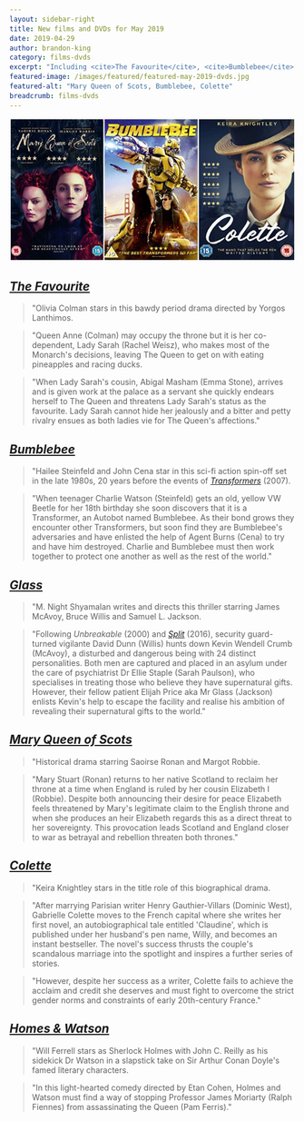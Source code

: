 ```yaml
---
layout: sidebar-right
title: New films and DVDs for May 2019
date: 2019-04-29
author: brandon-king
category: films-dvds
excerpt: "Including <cite>The Favourite</cite>, <cite>Bumblebee</cite> and <cite>Colette</cite>."
featured-image: /images/featured/featured-may-2019-dvds.jpg
featured-alt: "Mary Queen of Scots, Bumblebee, Colette"
breadcrumb: films-dvds
---
```


![Mary Queen of Scots, Bumblebee, Colette](/images/featured/featured-may-2019-dvds.jpg)

## [<cite>The Favourite</cite>](https://suffolk.spydus.co.uk/cgi-bin/spydus.exe/ENQ/OPAC/BIBENQ?BRN=2533781)

> "Olivia Colman stars in this bawdy period drama directed by Yorgos Lanthimos.

> "Queen Anne (Colman) may occupy the throne but it is her co-dependent, Lady Sarah (Rachel Weisz), who makes most of the Monarch's decisions, leaving The Queen to get on with eating pineapples and racing ducks.

> "When Lady Sarah's cousin, Abigal Masham (Emma Stone), arrives and is given work at the palace as a servant she quickly endears herself to The Queen and threatens Lady Sarah's status as the favourite. Lady Sarah cannot hide her jealously and a bitter and petty rivalry ensues as both ladies vie for The Queen's affections."

## [<cite>Bumblebee</cite>](https://suffolk.spydus.co.uk/cgi-bin/spydus.exe/ENQ/OPAC/BIBENQ?BRN=2577626)

> "Hailee Steinfeld and John Cena star in this sci-fi action spin-off set in the late 1980s, 20 years before the events of [<cite>Transformers</cite>](https://suffolk.spydus.co.uk/cgi-bin/spydus.exe/ENQ/OPAC/BIBENQ?BRN=1430985) (2007).

> "When teenager Charlie Watson (Steinfeld) gets an old, yellow VW Beetle for her 18th birthday she soon discovers that it is a Transformer, an Autobot named Bumblebee. As their bond grows they encounter other Transformers, but soon find they are Bumblebee's adversaries and have enlisted the help of Agent Burns (Cena) to try and have him destroyed. Charlie and Bumblebee must then work together to protect one another as well as the rest of the world."

## [<cite>Glass</cite>](https://suffolk.spydus.co.uk/cgi-bin/spydus.exe/ENQ/OPAC/BIBENQ?BRN=2583300)

> "M. Night Shyamalan writes and directs this thriller starring James McAvoy, Bruce Willis and Samuel L. Jackson.

> "Following <cite>Unbreakable</cite> (2000) and [<cite>Split</cite>](https://suffolk.spydus.co.uk/cgi-bin/spydus.exe/ENQ/OPAC/BIBENQ?BRN=2174100) (2016), security guard-turned vigilante David Dunn (Willis) hunts down Kevin Wendell Crumb (McAvoy), a disturbed and dangerous being with 24 distinct personalities. Both men are captured and placed in an asylum under the care of psychiatrist Dr Ellie Staple (Sarah Paulson), who specialises in treating those who believe they have supernatural gifts. However, their fellow patient Elijah Price aka Mr Glass (Jackson) enlists Kevin's help to escape the facility and realise his ambition of revealing their supernatural gifts to the world."

## [<cite>Mary Queen of Scots</cite>](https://suffolk.spydus.co.uk/cgi-bin/spydus.exe/ENQ/OPAC/BIBENQ?BRN=2544268)

> "Historical drama starring Saoirse Ronan and Margot Robbie.

> "Mary Stuart (Ronan) returns to her native Scotland to reclaim her throne at a time when England is ruled by her cousin Elizabeth I (Robbie). Despite both announcing their desire for peace Elizabeth feels threatened by Mary's legitimate claim to the English throne and when she produces an heir Elizabeth regards this as a direct threat to her sovereignty. This provocation leads Scotland and England closer to war as betrayal and rebellion threaten both thrones."

## [<cite>Colette</cite>](https://suffolk.spydus.co.uk/cgi-bin/spydus.exe/ENQ/OPAC/BIBENQ?BRN=2576071)

> "Keira Knightley stars in the title role of this biographical drama.

> "After marrying Parisian writer Henry Gauthier-Villars (Dominic West), Gabrielle Colette moves to the French capital where she writes her first novel, an autobiographical tale entitled 'Claudine', which is published under her husband's pen name, Willy, and becomes an instant bestseller. The novel's success thrusts the couple's scandalous marriage into the spotlight and inspires a further series of stories.

> "However, despite her success as a writer, Colette fails to achieve the acclaim and credit she deserves and must fight to overcome the strict gender norms and constraints of early 20th-century France."

## [<cite>Homes & Watson</cite>](https://suffolk.spydus.co.uk/cgi-bin/spydus.exe/ENQ/OPAC/BIBENQ?BRN=2576069)

> "Will Ferrell stars as Sherlock Holmes with John C. Reilly as his sidekick Dr Watson in a slapstick take on Sir Arthur Conan Doyle's famed literary characters.

> "In this light-hearted comedy directed by Etan Cohen, Holmes and Watson must find a way of stopping Professor James Moriarty (Ralph Fiennes) from assassinating the Queen (Pam Ferris)."
